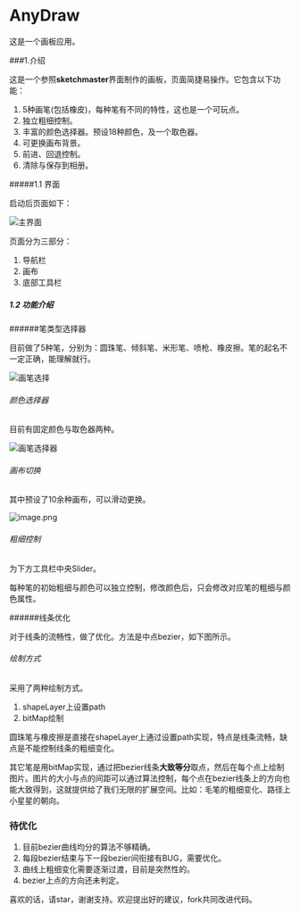 # AnyDraw
这是一个画板应用。

###1.介绍

这是一个参照**sketchmaster**界面制作的画板，页面简捷易操作。它包含以下功能：

1. 5种画笔(包括橡皮)，每种笔有不同的特性，这也是一个可玩点。
2. 独立粗细控制。
3. 丰富的颜色选择器。预设18种颜色，及一个取色器。
4. 可更换画布背景。
5. 前进、回退控制。
6. 清除与保存到相册。

#####1.1 界面

启动后页面如下：

![主界面](http://upload-images.jianshu.io/upload_images/3913024-1e059a6f0caff095.png?imageMogr2/auto-orient/strip%7CimageView2/2/w/1240)

页面分为三部分：

1. 导航栏
2. 画布
3. 底部工具栏

##### 1.2 功能介绍

######笔类型选择器

目前做了5种笔，分别为：圆珠笔、倾斜笔、米形笔、喷枪、橡皮擦。笔的起名不一定正确，能理解就行。

![画笔选择](http://upload-images.jianshu.io/upload_images/3913024-cbf084d2bd8f719e.png?imageMogr2/auto-orient/strip%7CimageView2/2/w/1240)

###### 颜色选择器

目前有固定颜色与取色器两种。

![画笔选择器](http://upload-images.jianshu.io/upload_images/3913024-a19f810d9b478a79.png?imageMogr2/auto-orient/strip%7CimageView2/2/w/1240)

###### 画布切换

其中预设了10余种画布，可以滑动更换。

![image.png](http://upload-images.jianshu.io/upload_images/3913024-504320f9419e09ef.png?imageMogr2/auto-orient/strip%7CimageView2/2/w/1240)

###### 粗细控制
为下方工具栏中央Slider。

每种笔的初始粗细与颜色可以独立控制，修改颜色后，只会修改对应笔的粗细与颜色属性。

######线条优化

对于线条的流畅性，做了优化。方法是中点bezier，如下图所示。

###### 绘制方式

采用了两种绘制方式。
1. shapeLayer上设置path
2. bitMap绘制

圆珠笔与橡皮擦是直接在shapeLayer上通过设置path实现，特点是线条流畅，缺点是不能控制线条的粗细变化。

其它笔是用bitMap实现，通过把bezier线条**大致等分**取点，然后在每个点上绘制图片。图片的大小与点的间距可以通过算法控制，每个点在bezier线条上的方向也能大致得到，这就提供给了我们无限的扩展空间。比如：毛笔的粗细变化、路径上小星星的朝向。

### 待优化

1. 目前bezier曲线均分的算法不够精确。
2. 每段bezier结束与下一段bezier间衔接有BUG，需要优化。
3. 曲线上粗细变化需要逐渐过渡，目前是突然性的。
4. bezier上点的方向还未判定。

喜欢的话，请star，谢谢支持。欢迎提出好的建议，fork共同改进代码。
